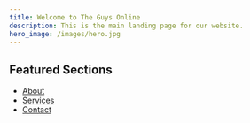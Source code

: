 ```yaml
---
title: Welcome to The Guys Online
description: This is the main landing page for our website.
hero_image: /images/hero.jpg
---
```



## Featured Sections

* [About](/about)
* [Services](/services)
* [Contact](/contact)